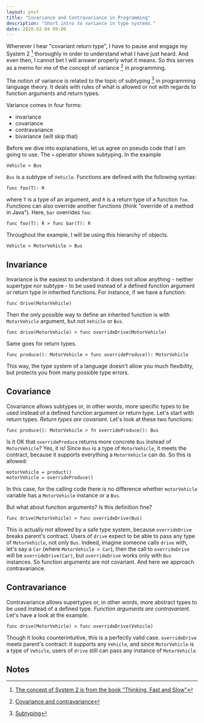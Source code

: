 ```yaml
---
layout: post
title: "Covariance and Contravariance in Programming"
description: "Short intro to variance in type systems."
date: 2020-02-04 09:00
---
```


Whenever I hear "covariant return type", I have to pause and engage my 
System 2 [^1] thoroughly in order to understand what I have just heard. 
And even then, I cannot bet I will answer properly what it means. So this serves
 as a memo for me of the concept of variance [^2] in programming.

The notion of variance is related to the topic of subtyping [^3] in 
programming language theory. It deals with rules of what is allowed or not with 
regards to function arguments and return types. 

Variance comes in four forms:

* invariance
* covariance
* contravariance
* bivariance (will skip that)

Before we dive into explanations, let us agree on pseudo code that I am going 
to use. The `>` operator shows subtyping. In the example

```
Vehicle > Bus
```

`Bus` is a subtype of `Vehicle`. Functions are defined with the following syntax:

```
func foo(T): R
```

where `T` is a type of an argument, and `R` is a return type of a function `foo`.
Functions can also override another functions (think "override of a method 
in Java"). Here, `bar` overrides `foo`:

```
func foo(T): R > func bar(T): R
```

Throughout the example, I will be using this hierarchy of objects.

```
Vehicle > MotorVehicle > Bus
```

## Invariance

Invariance is the easiest to understand: it does not allow anything - neither 
supertype nor subtype - to be used instead of a defined function argument or 
return type in inherited functions. For instance, if we have a function:

```
func drive(MotorVehicle)
```

Then the only possible way to define an inherited function is with `MotorVehicle` 
argument, but not `Vehicle` or `Bus`.

```
func drive(MotorVehicle) > func overrideDrive(MotorVehicle)
```

Same goes for return types.

```
func produce(): MotorVehicle > func overrideProduce(): MotorVehicle
```

This way, the type system of a language doesn't allow you much flexibility,
but protects you from many possible type errors.

## Covariance

Covariance allows subtypes or, in other words, more specific types to be used 
instead of a defined function argument or return type. Let's start with return 
types. _Return types are covariant_. Let's look at these two functions:

```
func produce(): MotorVehicle > fn overrideProduce(): Bus
```

Is it OK that `overrideProduce` returns more concrete `Bus` instead of 
`MotorVehicle`? Yes, it is! Since `Bus` is a type of `MotorVehicle`, it meets 
the contract, because it supports everything a `MotorVehicle` can do. So this 
is allowed:

```
motorVehicle = product()
motorVehicle = overrideProduce()
```

In this case, for the calling code there is no difference whether `motorVehicle`
variable has a `MotorVehicle` instance or a `Bus`.

But what about function arguments? Is this definition fine?

```
func drive(MotorVehicle) > func overrideDrive(Bus)
```

This is actually not allowed by a safe type system, because `overrideDrive` 
breaks parent's contract. Users of `drive` expect to be able to pass any type 
of `MotorVehicle`, not only `Bus`. Indeed, imagine someone calls `drive` with, 
let's say a `Car` (where `MotorVehicle > Car`), then the call to `overrideDrive`
will be `overrideDrive(Car)`, but `overrideDrive` works only with `Bus` instances.
So function arguments are not covariant. And here we approach contravariance.

## Contravariance

Contravariance allows supertypes or, in other words, more abstract types to be 
used instead of a defined type. _Function arguments are contravariant_. 
Let's have a look at the example.

```
func drive(MotorVehicle) > func overrideDrive(Vehicle)
```

Though it looks counterintuitive, this is a perfectly valid case. 
`overrideDrive` meets parent's contract: it supports any `Vehicle`, and since 
`MotorVehicle` is a type of `Vehicle`, users of `drive` still can pass any 
instance of `MotorVehicle`.

## Notes

[^1]: <a href="https://en.wikipedia.org/wiki/Thinking,_Fast_and_Slow#Two_systems">The concept of System 2 is from the book "Thinking, Fast and Slow"</a>
[^2]: <a href="https://en.wikipedia.org/wiki/Covariance_and_contravariance_(computer_science)">Covariance and contravariance</a>
[^3]: <a href="https://en.wikipedia.org/wiki/Subtyping">Subtyping</a>
